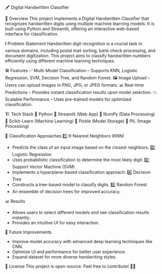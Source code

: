 🖋️ Digital Handwritten Classifier

🚀 Overview
This project implements a Digital Handwritten Classifier that recognizes handwritten digits using multiple machine learning models. It is built using Python and Streamlit, offering an interactive web-based interface for classification.

❗ Problem Statement
Handwritten digit recognition is a crucial task in various domains, including postal mail sorting, bank check processing, and document digitization. This project aims to classify handwritten numbers efficiently using different machine learning techniques.

🛠️ Features
✅ Multi-Model Classification – Supports KNN, Logistic Regression, SVM, Decision Tree, and Random Forest.
🖼️ Image Upload – Users can upload images in PNG, JPG, or JPEG formats.
📊 Real-time Predictions – Provides instant classification results upon model selection.
📉 Scalable Performance – Uses pre-trained models for optimized classification.

🏗️ Tech Stack
🔹 Python
🔹 Streamlit (Web App)
🔹 NumPy (Data Processing)
🔹 Scikit-Learn (Machine Learning)
🔹 Pickle (Model Storage)
🔹 PIL (Image Processing)

📌 Classification Approaches
1️⃣ K-Nearest Neighbors (KNN)
   - Predicts the class of an input image based on the closest neighbors.
2️⃣ Logistic Regression
   - Uses probabilistic classification to determine the most likely digit.
3️⃣ Support Vector Machine (SVM)
   - Implements a hyperplane-based classification approach.
4️⃣ Decision Tree
   - Constructs a tree-based model to classify digits.
5️⃣ Random Forest
   - An ensemble of decision trees for improved accuracy.

📊 Results
- Allows users to select different models and see classification results instantly.
- Provides an intuitive UI for easy interaction.

🔮 Future Improvements
- Improve model accuracy with advanced deep learning techniques like CNN.
- Optimize UI and performance for better user experience.
- Expand dataset for more diverse handwriting styles.

📜 License
This project is open-source. Feel free to contribute! 📝✨
